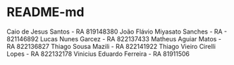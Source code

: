 # README-md
Caio de Jesus Santos - RA 819148380
João Flávio Miyasato Sanches - RA - 821146892
Lucas Nunes Garcez - RA 822137433 
Matheus Aguiar Matos  - RA 822136827
Thiago Sousa Mazili  - RA 822141922
Thiago Vieiro Cirelli Lopes - RA 822132178
Vinicius Eduardo Ferreira - RA 81911506
